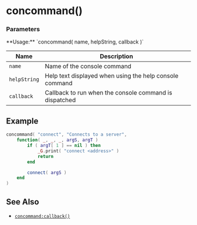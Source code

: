 concommand()
============

<div class="panel panel-info">
  <div class="panel-heading">
    <h3 class="panel-title">Parameters</h3>
  </div>
  <div class="panel-body">
    **Usage:** `concommand( name, helpString, callback )`
  </div>

  | Name         | Description                                             |
  | ------------ | ------------------------------------------------------- |
  | `name`       | Name of the console command                             |
  | `helpString` | Help text displayed when using the help console command |
  | `callback`   | Callback to run when the console command is dispatched  |
</div>

Example
-------

```lua
concommand( "connect", "Connects to a server",
	function( _, _, _, argS, argT )
		if ( argT[ 1 ] == nil ) then
			_G.print( "connect <address>" )
			return
		end

		connect( argS )
	end
)
```

See Also
--------

* [`concommand:callback()`](api/concommand.callback)
